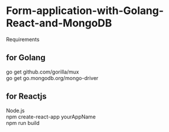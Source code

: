 # Form-application-with-Golang-React-and-MongoDB

Requirements  

for Golang  
---------------------  
go get github.com/gorilla/mux  
go get go.mongodb.org/mongo-driver  


for Reactjs  
----------------------  
Node.js  
npm create-react-app yourAppName  
npm run build  


